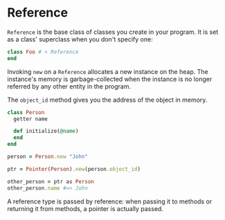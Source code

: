 # Reference

`Reference` is the base class of classes you create in your program. It is set as a class' superclass when you don't specify one:

```ruby
class Foo # < Reference
end
```

Invoking `new` on a `Reference` allocates a new instance on the heap. The instance's memory is garbage-collected when the instance is no longer referred by any other entity in the program.

The `object_id` method gives you the address of the object in memory.

```ruby
class Person
  getter name

  def initialize(@name)
  end
end

person = Person.new "John"

ptr = Pointer(Person).new(person.object_id)

other_person = ptr as Person
other_person.name #=> John
```

A reference type is passed by reference: when passing it to methods or returning it from methods, a pointer is actually passed.
